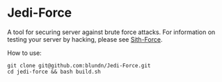 Jedi-Force
==========
A tool for securing server against brute force attacks. For information on testing your server by hacking, please see [Sith-Force](https://github.com/blundn/Jedi-Force).

How to use:

    git clone git@github.com:blundn/Jedi-Force.git
    cd jedi-force && bash build.sh
